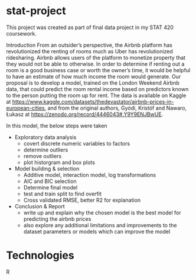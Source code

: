 # stat-project

This project was created as part of final data project in my STAT 420 coursework.

Introduction
From an outsider’s perspective, the Airbnb platform has revolutionized the renting of rooms much as Uber has revolutionized ridesharing. Airbnb allows users of the platform to monetize property that they would not be able to otherwise. In order to determine if renting out a room is a good business case or worth the owner’s time, it would be helpful to have an estimate of how much income the room would generate. Our proposal is to develop a model, trained on the London Weekend Airbnb data, that could predict the room rental income based on predictors known to the person putting the room up for rent. The data is available on Kaggle at https://www.kaggle.com/datasets/thedevastator/airbnb-prices-in-european-cities, and from the original authors, Gyódi, Kristóf and Nawaro, Łukasz at https://zenodo.org/record/4446043#.Y9Y9ENJBwUE.

In this model, the below steps were taken
- Exploratory data analysis
  -   covert discrete numeric variables to factors
  -   determine outliers
  -   remove outliers
  -   plot historgram and box plots
- Model building & selection
  -   Additive model, interaction model, log transformations
  -   AIC and BIC selection
  -   Determine final model
  -   test and train split to find overfit
  -   Cross validated RMSE, better R2 for explanation
- Conclusion & Report
  -    write up and explain why the chosen model is the best model for predicting the airbnb prices
  -    also explore any additional limitations and improvements to the dataset parameters or models which can improve the model
    

# Technologies
R
